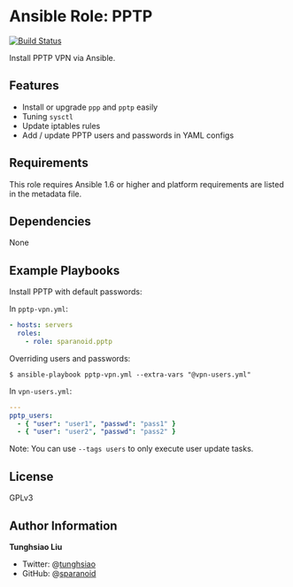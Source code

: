 # Ansible Role: PPTP

[![Build Status](https://travis-ci.org/sparanoid/ansible-pptp.svg)](https://travis-ci.org/sparanoid/ansible-pptp)

Install PPTP VPN via Ansible.

## Features

- Install or upgrade `ppp` and `pptp` easily
- Tuning `sysctl`
- Update iptables rules
- Add / update PPTP users and passwords in YAML configs

## Requirements

This role requires Ansible 1.6 or higher and platform requirements are listed in the metadata file.

## Dependencies

None

## Example Playbooks

Install PPTP with default passwords:

In `pptp-vpn.yml`:

```yaml
- hosts: servers
  roles:
    - role: sparanoid.pptp
```

Overriding users and passwords:

```shell
$ ansible-playbook pptp-vpn.yml --extra-vars "@vpn-users.yml"
```

In `vpn-users.yml`:

```yaml
---
pptp_users:
  - { "user": "user1", "passwd": "pass1" }
  - { "user": "user2", "passwd": "pass2" }
```

Note: You can use `--tags users` to only execute user update tasks.

## License

GPLv3

## Author Information

**Tunghsiao Liu**

- Twitter: @[tunghsiao](http://twitter.com/tunghsiao)
- GitHub: @[sparanoid](http://github.com/sparanoid)
